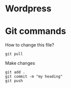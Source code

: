 # Wordpress
# Git commands
How to change this file?
```
git pull
```
Make changes
```
git add .
git commit -m "my heading"
git push
```
